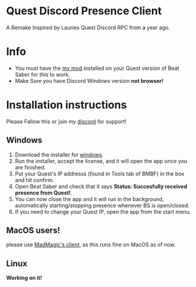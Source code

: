 
# Quest Discord Presence Client

A Remake Inspired by Lauries Quest Discord RPC from a year ago.

# Info
- You must have the [my mod](https://github.com/Core-Quest/Quest-RPC/releases/download/v0.1.0/QuestDiscordRPC.qmod) installed on your Quest version of Beat Saber for this to work.
- Make Sure you have Discord Windows version **not browser!**

# Installation instructions
Please Fallow this or join my [discord](https://discord.gg/ZhJ5SSCS6M) for support! 
## Windows
1. Download the installer for [windows](https://github.com/Core-Quest/QuestRPCWinClient/releases/download/v1/quest-rpc-win-client.exe).
2. Run the installer, accept the license, and it will open the app once you are finished.
3. Put your Quest's IP addresss (found in Tools tab of BMBF) in the box and hit confirm.
4. Open Beat Saber and check that it says **Status: Succesfully received presence from Quest!**.
5. You can now close the app and it will run in the background, automatically starting/stopping presence whenever BS is open/closed.
6. If you need to change your Quest IP, open the app from the start menu.


## MacOS users!
please use [MadMagic's client](https://github.com/madmagic007/Oculus-Quest-Presence), as this runs fine on MacOS as of now.


## Linux
**Working on it!**
